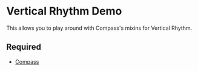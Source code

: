 # Vertical Rhythm Demo

This allows you to play around with Compass's mixins for Vertical Rhythm. 

## Required

* [Compass](http://compass-style.org/)